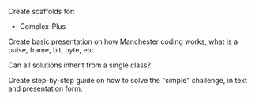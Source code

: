 Create scaffolds for:
  * Complex-Plus

Create basic presentation on how Manchester coding works, what is a pulse, frame, bit, byte, etc.

Can all solutions inherit from a single class?

Create step-by-step guide on how to solve the "simple" challenge, in text and presentation form.
